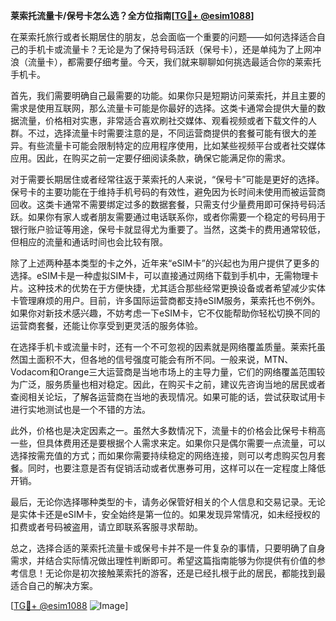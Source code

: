 **莱索托流量卡/保号卡怎么选？全方位指南[[TG💪+ @esim1088](https://t.me/s/esim1088)]**

在莱索托旅行或者长期居住的朋友，总会面临一个重要的问题——如何选择适合自己的手机卡或流量卡？无论是为了保持号码活跃（保号卡），还是单纯为了上网冲浪（流量卡），都需要仔细考量。今天，我们就来聊聊如何挑选最适合你的莱索托手机卡。

首先，我们需要明确自己最需要的功能。如果你只是短期访问莱索托，并且主要的需求是使用互联网，那么流量卡可能是你最好的选择。这类卡通常会提供大量的数据流量，价格相对实惠，非常适合喜欢刷社交媒体、观看视频或者下载文件的人群。不过，选择流量卡时需要注意的是，不同运营商提供的套餐可能有很大的差异。有些流量卡可能会限制特定的应用程序使用，比如某些视频平台或者社交媒体应用。因此，在购买之前一定要仔细阅读条款，确保它能满足你的需求。

对于需要长期居住或者经常往返于莱索托的人来说，“保号卡”可能是更好的选择。保号卡的主要功能在于维持手机号码的有效性，避免因为长时间未使用而被运营商回收。这类卡通常不需要绑定过多的数据套餐，只需支付少量费用即可保持号码活跃。如果你有家人或者朋友需要通过电话联系你，或者你需要一个稳定的号码用于银行账户验证等用途，保号卡就显得尤为重要了。当然，这类卡的费用通常较低，但相应的流量和通话时间也会比较有限。

除了上述两种基本类型的卡之外，近年来“eSIM卡”的兴起也为用户提供了更多的选择。eSIM卡是一种虚拟SIM卡，可以直接通过网络下载到手机中，无需物理卡片。这种技术的优势在于方便快捷，尤其适合那些经常更换设备或者希望减少实体卡管理麻烦的用户。目前，许多国际运营商都支持eSIM服务，莱索托也不例外。如果你对新技术感兴趣，不妨考虑一下eSIM卡，它不仅能帮助你轻松切换不同的运营商套餐，还能让你享受到更灵活的服务体验。

在选择手机卡或流量卡时，还有一个不可忽视的因素就是网络覆盖质量。莱索托虽然国土面积不大，但各地的信号强度可能会有所不同。一般来说，MTN、Vodacom和Orange三大运营商是当地市场上的主导力量，它们的网络覆盖范围较为广泛，服务质量也相对稳定。因此，在购买卡之前，建议先咨询当地的居民或者查阅相关论坛，了解各运营商在当地的表现情况。如果可能的话，尝试获取试用卡进行实地测试也是一个不错的方法。

此外，价格也是决定因素之一。虽然大多数情况下，流量卡的价格会比保号卡稍高一些，但具体费用还是要根据个人需求来定。如果你只是偶尔需要一点流量，可以选择按需充值的方式；而如果你需要持续稳定的网络连接，则可以考虑购买包月套餐。同时，也要注意是否有促销活动或者优惠券可用，这样可以在一定程度上降低开销。

最后，无论你选择哪种类型的卡，请务必保管好相关的个人信息和交易记录。无论是实体卡还是eSIM卡，安全始终是第一位的。如果发现异常情况，如未经授权的扣费或者号码被盗用，请立即联系客服寻求帮助。

总之，选择合适的莱索托流量卡或保号卡并不是一件复杂的事情，只要明确了自身需求，并结合实际情况做出理性判断即可。希望这篇指南能够为你提供有价值的参考信息！无论你是初次接触莱索托的游客，还是已经扎根于此的居民，都能找到最适合自己的解决方案。

[[TG💪+ @esim1088](https://t.me/s/esim1088) ![Image](https://i.postimg.cc/4NQfJmqS/Snipaste-2025-05-13-00-14-12.png)]